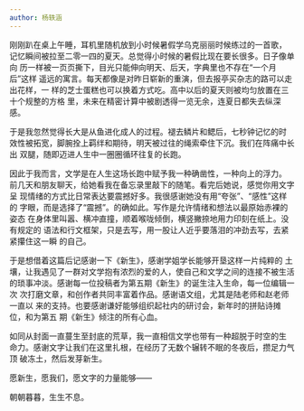 ```yaml
---
author: 杨轶涵
---
```

刚刚趴在桌上午睡，耳机里随机放到小时候暑假学乌克丽丽时候练过的一首歌， 记忆瞬间被拉至二零一四的夏天。总觉得小时候的暑假比现在要长很多。日子像单向 历一样被一页页撕下，目光只能伸向明天、后天，字典里也不存在“一个月后”这样 遥远的寓言。每天都像是对昨日崭新的重演，但去报亭买杂志的路可以走出花样，一 样的芝士蛋糕也可以换着方式吃。高中以后的夏天则被均匀放置在三十个规整的方格 里，未来在精密计算中被剧透得一览无余，连夏日都失去纵深感。

于是我忽然觉得长大是从鱼进化成人的过程。褪去鳞片和鳃后，七秒钟记忆的时 效性被拓宽，脚腕拴上羁绊和期待，明天被过往的绳索牵住下沉。我们在阵痛中长出 双腿，随即迈进人生中一圈圈循环往复的长跑。

因此于我而言，文学是在人生这场长跑中赋予我一种确凿性，一种向上的浮力。 前几天和朋友聊天，给她看我在备忘录里敲下的随笔。看完后她说，感觉你用文字呈 现情绪的方式比日常表达要震撼好多。我很感谢她没有用“夸张”、“感性”这样的 字眼，而是选择了“震撼”。的确如此。写作是允许情绪和想法以最原始赤裸的姿态 在身体里叫嚣、横冲直撞，顺着喉咙倾倒，横竖撇捺地用力印刻在纸上。没有规定的 语法和行文框架，只是去写，用一股让人近乎要落泪的冲劲去写，去紧紧攥住这一瞬 的自己。

于是想借着这篇后记感谢一下《新生》，感谢学姐学长能够开垦这样一片纯粹的 土壤，让我遇见了一群对文学抱有浓烈的爱的人，使自己和文学之间的连接不被生活 的琐事冲淡。感谢每一位投稿者为第五期《新生》的诞生注入生命，每一位编辑一次 次打磨文章，和创作者共同丰富着作品。感谢语文组，尤其是陆老师和赵老师一直以 来的支持。也要感谢谦好能够组织起社内的研讨会，新年时的拼贴诗摊位，和为第五 期《新生》倾注的所有心血。

如同从封面一直蔓生至封底的荒草，我一直相信文学也带有一种超脱于时空的生 命力。感谢文字让我们在这里扎根，在经历了无数个辗转不眠的冬夜后，攒足力气顶 破冻土，然后发芽新生。

愿新生，愿我们，愿文字的力量能够——

朝朝暮暮，生生不息。
